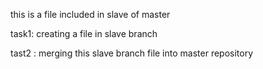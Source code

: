 this is a file included in slave of master

task1:
creating a file in slave branch

tast2 :
merging this slave branch file into master repository
